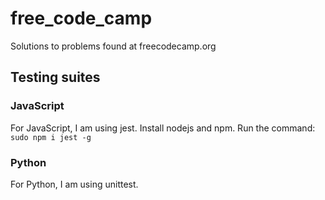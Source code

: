 # free_code_camp
Solutions to problems found at freecodecamp.org

## Testing suites

### JavaScript
For JavaScript, I am using jest.
Install nodejs and npm.
Run the command:
`sudo npm i jest -g`

### Python
For Python, I am using unittest.